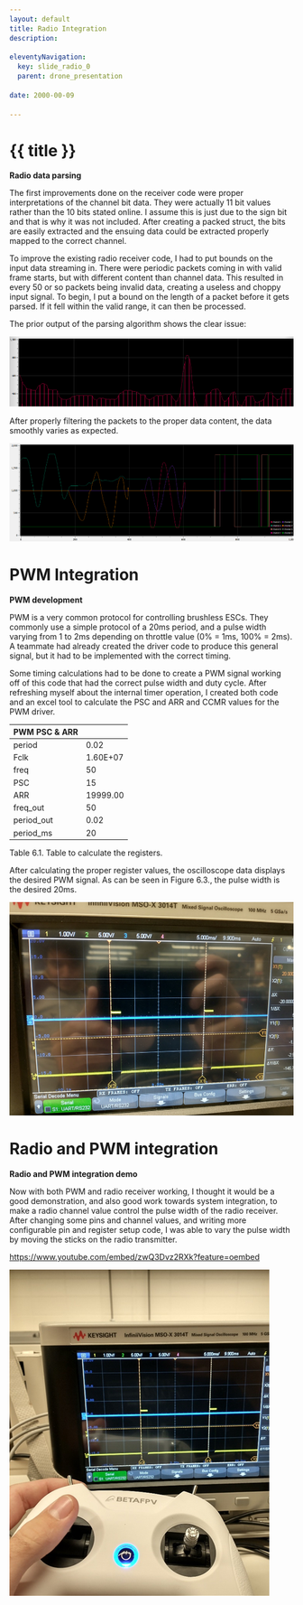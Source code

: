 ```yaml
---
layout: default
title: Radio Integration
description:

eleventyNavigation:
  key: slide_radio_0
  parent: drone_presentation
  
date: 2000-00-09

---
```


<div class="carousel-item" style="height: 100%">
<h1 class="text-center mt-3">{{ title }}</h1>

<div class="container align-content-center" style="height: 100%">
<div class="row">
<div class="col-lg-4 align-content-center">

**Radio data parsing**

The first improvements done on the receiver code were proper interpretations of the channel bit data. They were actually 11 bit values rather than the 10 bits stated online. I assume this is just due to the sign bit and that is why it was not included. After creating a packed struct, the bits are easily extracted and the ensuing data could be extracted properly mapped to the correct channel.

To improve the existing radio receiver code, I had to put bounds on the input data streaming in. There were periodic packets coming in with valid frame starts, but with different content than channel data. This resulted in every 50 or so packets being invalid data, creating a useless and choppy input signal. To begin, I put a bound on the length of a packet before it gets parsed. If it fell within the valid range, it can then be processed.

The prior output of the parsing algorithm shows the clear issue:

</div>
<div class="col-lg-8 align-content-center">

![Alt text](../wk6/image.png "Fig. 6.1. Original throttle channel data showing periodic data corruption")

After properly filtering the packets to the proper data content, the data smoothly varies as expected.

![Alt text](../wk6/image-1.png "Fig. 6.2. Correct output of all 8 channels after parsing improved.")

</div>
</div>
</div>
</div>

<div class="carousel-item" style="height: 100%">
<h1 class="text-center mt-3">PWM Integration</h1>

<div class="container align-content-center" style="height: 100%">
<div class="row">
<div class="col-lg-5 align-content-center">

**PWM development**

PWM is a very common protocol for controlling brushless ESCs. They commonly use a simple protocol of a 20ms period, and a pulse width varying from 1 to 2ms depending on throttle value (0% = 1ms, 100% = 2ms). A teammate had already created the driver code to produce this general signal, but it had to be implemented with the correct timing.

Some timing calculations had to be done to create a PWM signal working off of this code that had the correct pulse width and duty cycle. After refreshing myself about the internal timer operation, I created both code and an excel tool to calculate the PSC and ARR and CCMR values for the PWM driver.

<div class="d-flex justify-content-center">

| PWM PSC & ARR |          |
| ------------- | -------- |
| period        | 0.02     |
| Fclk          | 1.60E+07 |
| freq          | 50       |
| PSC           | 15       |
| ARR           | 19999.00 |
| freq_out      | 50       |
| period_out    | 0.02     |
| period_ms     | 20       |

</div>
<div class="d-flex justify-content-center">
Table 6.1. Table to calculate the registers.
</div>


</div>
<div class="col-lg-7 align-content-center">

After calculating the proper register values, the oscilloscope data displays the desired PWM signal. As can be seen in Figure 6.3., the pulse width is the desired 20ms.

![Alt text](../wk6/image-2.png "Figure 6.3. PWM pulse measured on oscilloscope.")

</div>
</div>
</div>
</div>

<div class="carousel-item" style="height: 100%">
<h1 class="text-center mt-3">Radio and PWM integration</h1>

<div class="container align-content-center" style="height: 100%">
<div class="row">
<div class="col-lg-7 align-content-center">

**Radio and PWM integration demo**

Now with both PWM and radio receiver working, I thought it would be a good demonstration, and also good work towards system integration, to make a radio channel value control the pulse width of the radio receiver. After changing some pins and channel values, and writing more configurable pin and register setup code, I was able to vary the pulse width by moving the sticks on the radio transmitter.


https://www.youtube.com/embed/zwQ3Dvz2RXk?feature=oembed

</div>
<div class="col-lg-5 align-content-center">

![Alt text](../wk6/image-4.png "Fig. 6.4. Pulse width actively varied by radio receiver stick input.")

</div>
</div>
</div>
</div>